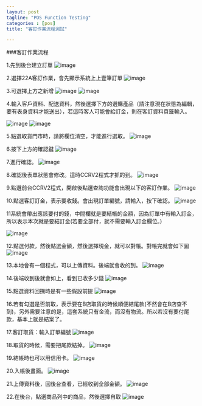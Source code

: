 ```yaml
---
layout: post
tagline: "POS Function Testing"
categories : [pos]
title: "客訂作業流程測試"

---
```


###客訂作業流程

1.先到後台建立訂單
![image](https://farm6.staticflickr.com/5616/15189336304_991dbcf25f_o.png)

2.選擇22A客訂作業，會先顯示系統上上壹筆訂單
![image](https://farm8.staticflickr.com/7515/15624551077_9357ed2547_o.png)

3.可選擇上方之新增
![image](https://farm8.staticflickr.com/7462/15811297262_382fbd5615_o.png)
![image](https://farm6.staticflickr.com/5612/15786084656_ecc150d166_o.png)

4.輸入客戶資料、配送資料，然後選擇下方的選購產品（請注意現在狀態為編輯，要有表身資料才能送出），若這時客人可能會給訂金，則在客訂資料頁籤輸入。

![image](https://farm9.staticflickr.com/8578/15807873961_0ddf46cc31_o.png)
![image](https://farm8.staticflickr.com/7464/15809766375_201b8e0d60_o.png)

5.點選取貨門市時，請將欄位清空，才能進行選取。
![image](https://farm8.staticflickr.com/7546/15624914210_34a260f55d_o.png)

6.按下上方的確認鍵
![image](https://farm8.staticflickr.com/7504/15190325583_fb77e937cf_o.png)

7.進行確認。
![image](https://farm6.staticflickr.com/5608/15190328293_786baae3fd_o.png)

8.確認後表單狀態會修改。這時CCRV2程式才抓的到。
![image](https://farm6.staticflickr.com/5608/15811344352_885ca77c4f_o.png)

9.點選前台CCRV2程式，開啟後點選查詢功能會出現以下的客訂作業。
![image](https://farm8.staticflickr.com/7507/15189823434_a0bae07224_o.png)

10.點選客訂訂金，表示要收錢。會出現訂單編號，請輸入，按下確認。
![image](https://farm9.staticflickr.com/8626/15190341513_76a9a2ce1b_o.png)

11系統會帶出應該要付的錢，中間欄就是要結帳的金額，因為訂單中有輸入訂金，所以表示本次就是要結訂金(若要全部付，就不需要輸入訂金欄位。)

![image](https://farm8.staticflickr.com/7475/15786131516_3cbdf45d35_o.png)

12.點選付款，然後點選金額，然後選擇現金，就可以對帳。對帳完就會如下圖
![image](https://farm8.staticflickr.com/7582/15189844234_e631d8aa99_o.png)

13.本地會有一個程式，可以上傳資料。後端就會收的到。
![image](https://farm6.staticflickr.com/5602/15190367613_466bc85eac_o.png)

14.後端收到後就會如上，看到已收多少錢
![image](https://farm6.staticflickr.com/5605/15811381842_9148b72b47_o.png)

15.點選資料回搠時是有一些假設前提
![image](https://farm6.staticflickr.com/5604/15624778417_19dd591b42_o.png)

16.若有勾選是否前取，表示要在B店取貨的時候順便結尾款(不然會在B店查不到)，另外需要注意的是，這套系統只有金流，而沒有物流。所以若沒有要付尾款，基本上就是結案了。

17.客訂取貨：輸入訂單編號
![image](https://farm8.staticflickr.com/7462/15809975245_e83efcb9b1_o.png)

18.取貨的時候，需要把尾款結掉。
![image](https://farm8.staticflickr.com/7545/15809978875_cf606f7f84_o.png)

19.結帳時也可以用信用卡。
![image](https://farm8.staticflickr.com/7553/15786325886_627375367e_o.png)

20.入帳後畫面。
![image](https://farm6.staticflickr.com/5614/15811554292_a762e4a459_o.png)

21.上傳資料後，回後台查看，已經收到全部金額。
![image](https://farm6.staticflickr.com/5602/15190559323_6158f2b459_o.png)

22.在後台，點選商品列中的商品，然後選擇自取
![image](https://farm8.staticflickr.com/7567/15624833087_ac8094aab1_o.png)
